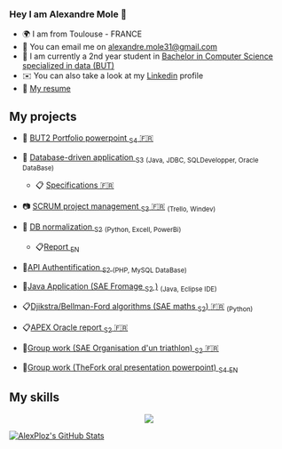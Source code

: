 ### Hey I am Alexandre Mole 👋
*  :earth_africa: I am from Toulouse - FRANCE
* 🔔  You can email me on [alexandre.mole31@gmail.com](mailto:alexandre.mole31@gmail.com)
* 🚀  I am currently a 2nd year student in [Bachelor in Computer Science specialized in data (BUT)](https://www.univ-tlse3.fr/but-specialite-informatique)
* ✉️  You can also take a look at my [Linkedin](https://www.linkedin.com/in/alexandre-mole-9956a8260/) profile
* 🤵   [My resume](https://www.dropbox.com/s/l3hgaczywx232rj/CV%20Alexandre%20Mole.pdf?dl=0)

## My projects

* :flower_playing_cards: [BUT2 Portfolio powerpoint <sub>S4</sub> :fr:](https://www.dropbox.com/home?preview=PortfolioS4.pptx)

* :file_folder: [Database-driven application <sub>S3</sub>](https://github.com/4PoH/SaeCabarent) <sub>(Java, JDBC, SQLDevelopper, Oracle DataBase)</sub>
    * :clipboard: [Specifications :fr:](https://www.dropbox.com/home?preview=CDCF_E_DURAND_CALMET_RIGAL_MOLE_AFRITE_+%281%29.pdf)
* :camera: [SCRUM project management <sub>S3</sub> :fr:](https://www.dropbox.com/home?preview=Projet+Banque+Revue+sprint+1.mov) <sub>(Trello, Windev)
* :file_folder: [DB normalization <sub>S2</sub>](https://github.com/4PoH/SaeMedData) <sub>(Python, Excell, PowerBi)</sub>
    * :clipboard:[Report <sub>EN</sub>󠁧󠁢󠁥󠁮󠁧󠁿](https://www.dropbox.com/home?preview=DurandRigalSechiCalmetMole_E.docx)
* :file_folder:[API Authentification <sub>S2</sub> ](https://github.com/AlexandreCalmet/ProjetPHP) <sub>(PHP, MySQL DataBase)</sub>
* 📁[Java Application (SAE Fromage <sub>S2</sub> )](https://github.com/AlexPloz/SAE_Fromage) <sub>(Java, Eclipse IDE)</sub>
* :clipboard:[Djikstra/Bellman-Ford algorithms (SAE maths <sub>S2</sub>) :fr:](https://www.dropbox.com/home?preview=Algorithm.pdf) <sub>(Python)</sub>
* :clipboard:[APEX Oracle report <sub>S2</sub> :fr:](https://www.dropbox.com/home?preview=Oracle+APEX.pdf) 
* 📁[Group work (SAE Organisation d'un triathlon) <sub>S2</sub> :fr:](https://www.dropbox.com/home/Organisation%20d'un%20triathlon)
* 📁[Group work (TheFork oral presentation powerpoint) <sub>S4</sub> <sub>EN</sub>](https://www.dropbox.com/home?preview=TheFork.pdf)

## My skills
<p align="center">
  <a href="https://skillicons.dev">
    <img src="https://skillicons.dev/icons?i=py,java,php,c,mysql,vscode,eclipse,css" />
  </a>
</p>

<a href="https://github.com/AlexPloz">
  <img src="https://github-readme-stats.vercel.app/api?username=AlexPloz&theme=swift&show_icons=true" alt="AlexPloz's GitHub Stats" />
</a>
